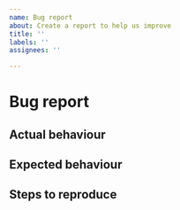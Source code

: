 ```yaml
---
name: Bug report
about: Create a report to help us improve
title: ''
labels: ''
assignees: ''

---
```


# Bug report

## Actual behaviour

## Expected behaviour

## Steps to reproduce
